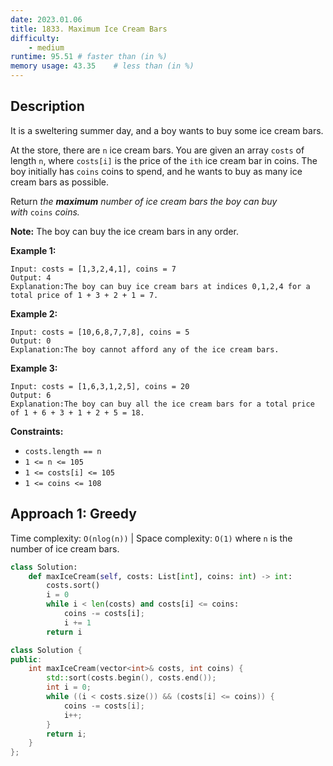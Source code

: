 ```yaml
---
date: 2023.01.06
title: 1833. Maximum Ice Cream Bars
difficulty:
    - medium
runtime: 95.51 # faster than (in %)
memory usage: 43.35    # less than (in %)
---
```

## Description
It is a sweltering summer day, and a boy wants to buy some ice cream bars.

At the store, there are `n` ice cream bars. You are given an array `costs` of length `n`, where `costs[i]` is the price of the `ith` ice cream bar in coins. The boy initially has `coins` coins to spend, and he wants to buy as many ice cream bars as possible.

Return *the **maximum** number of ice cream bars the boy can buy with* `coins` *coins.*

**Note:** The boy can buy the ice cream bars in any order.

**Example 1:**

```
Input: costs = [1,3,2,4,1], coins = 7
Output: 4
Explanation:The boy can buy ice cream bars at indices 0,1,2,4 for a total price of 1 + 3 + 2 + 1 = 7.

```

**Example 2:**

```
Input: costs = [10,6,8,7,7,8], coins = 5
Output: 0
Explanation:The boy cannot afford any of the ice cream bars.

```

**Example 3:**

```
Input: costs = [1,6,3,1,2,5], coins = 20
Output: 6
Explanation:The boy can buy all the ice cream bars for a total price of 1 + 6 + 3 + 1 + 2 + 5 = 18.

```

**Constraints:**

- `costs.length == n`
- `1 <= n <= 105`
- `1 <= costs[i] <= 105`
- `1 <= coins <= 108`

## Approach 1: Greedy
Time complexity: `O(nlog(n))`    |    Space complexity: `O(1)`
where `n` is the number of ice cream bars.

``` python
class Solution:
    def maxIceCream(self, costs: List[int], coins: int) -> int:
        costs.sort()
        i = 0
        while i < len(costs) and costs[i] <= coins:
            coins -= costs[i];
            i += 1
        return i
```

``` cpp
class Solution {
public:
    int maxIceCream(vector<int>& costs, int coins) {
        std::sort(costs.begin(), costs.end());
        int i = 0;
        while ((i < costs.size()) && (costs[i] <= coins)) {
            coins -= costs[i];
            i++;
        }
        return i;
    }
};
```